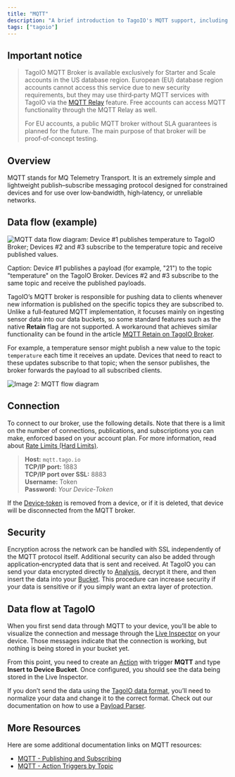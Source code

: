 ```yaml
---
title: "MQTT"
description: "A brief introduction to TagoIO's MQTT support, including availability restrictions, an overview of the MQTT protocol, and a diagram showing data flow between devices and the TagoIO MQTT broker."
tags: ["tagoio"]
---
```

## Important notice

> TagoIO MQTT Broker is available exclusively for Starter and Scale accounts in the US database region. European (EU) database region accounts cannot access this service due to new security requirements, but they may use third‑party MQTT services with TagoIO via the [MQTT Relay](integrations/mqtt-integration) feature. Free accounts can access MQTT functionality through the MQTT Relay as well.
>
> For EU accounts, a public MQTT broker without SLA guarantees is planned for the future. The main purpose of that broker will be proof‑of‑concept testing.

## Overview

MQTT stands for MQ Telemetry Transport. It is an extremely simple and lightweight publish–subscribe messaging protocol designed for constrained devices and for use over low‑bandwidth, high‑latency, or unreliable networks.

## Data flow (example)

![MQTT data flow diagram: Device #1 publishes temperature to TagoIO Broker; Devices #2 and #3 subscribe to the temperature topic and receive published values.](/docs_imagem/tagoio/mqtt-3.png)

Caption: Device #1 publishes a payload (for example, "21") to the topic "temperature" on the TagoIO Broker. Devices #2 and #3 subscribe to the same topic and receive the published payloads.

TagoIO’s MQTT broker is responsible for pushing data to clients whenever new information is published on the specific topics they are subscribed to. Unlike a full‑featured MQTT implementation, it focuses mainly on ingesting sensor data into our data buckets, so some standard features such as the native **Retain** flag are not supported. A workaround that achieves similar functionality can be found in the article [MQTT Retain on TagoIO Broker](/tagoio/mqtt-retain-on-tagoio-broker).

For example, a temperature sensor might publish a new value to the topic `temperature` each time it receives an update. Devices that need to react to these updates subscribe to that topic; when the sensor publishes, the broker forwards the payload to all subscribed clients.

![Image 2: MQTT flow diagram](https://help.tago.io/galleryDocuments/edbsn6c1522f9148bce1f6b3d30a9ddc3e97b01e4e7a8e6a53fda738010b72ab9e42adac771ff93e2c7dabfe97cb7adf5d3c4?inline=true)

## Connection

To connect to our broker, use the following details. Note that there is a limit on the number of connections, publications, and subscriptions you can make, enforced based on your account plan. For more information, read about [Rate Limits (Hard Limits)](/tagoio/rate-limits-hard-limits).

> **Host:** `mqtt.tago.io`  
> **TCP/IP port:** 1883  
> **TCP/IP port over SSL:** 8883  
> **Username:** Token  
> **Password:** _Your Device‑Token_

If the [Device‑token](/tagoio/device-token) is removed from a device, or if it is deleted, that device will be disconnected from the MQTT broker.

## Security

Encryption across the network can be handled with SSL independently of the MQTT protocol itself. Additional security can also be added through application‑encrypted data that is sent and received. At TagoIO you can send your data encrypted directly to [Analysis](/tagoio/analysis-overview), decrypt it there, and then insert the data into your [Bucket](/tagoio/devices). This procedure can increase security if your data is sensitive or if you simply want an extra layer of protection.

## Data flow at TagoIO

When you first send data through MQTT to your device, you’ll be able to visualize the connection and message through the [Live Inspector](/tagoio/live-inspector) on your device. Those messages indicate that the connection is working, but nothing is being stored in your bucket yet.

From this point, you need to create an [Action](/tagoio/actions) with trigger **MQTT** and type **Insert to Device Bucket**. Once configured, you should see the data being stored in the Live Inspector.

If you don’t send the data using the [TagoIO data format](/tagoio/sending-data), you’ll need to normalize your data and change it to the correct format. Check out our documentation on how to use a [Payload Parser](/tagoio/payload-parser).

## More Resources

Here are some additional documentation links on MQTT resources:

- [MQTT - Publishing and Subscribing](/tagoio/mqtt-publishing-and-subscribing)
- [MQTT - Action Triggers by Topic](/tagoio/trigger-by-mqtt-topic)